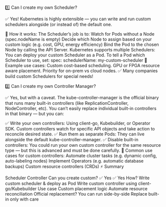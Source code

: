 1️⃣ Can I create my own Scheduler?

✅ Yes!
Kubernetes is highly extensible — you can write and run custom schedulers alongside (or instead of) the default one.

🔑 How it works:
The Scheduler’s job is to:
Watch for Pods without a Node (spec.nodeName is empty)
Decide which Node to assign based on your custom logic (e.g. cost, GPU, energy efficiency)
Bind the Pod to the chosen Node by calling the API Server.
Kubernetes supports multiple Schedulers:
You can deploy your custom Scheduler as a Pod.
To tell a Pod which Scheduler to use, set:
spec:
  schedulerName: my-custom-scheduler
📌 Example use cases:
Custom cost-based scheduling.
GPU or FPGA resource aware placement.
Priority for on-prem vs cloud nodes.
✅ Many companies build custom Schedulers for special needs!

2️⃣ Can I create my own Controller Manager?

✅ Yes, but with a caveat.
The kube-controller-manager is the official binary that runs many built-in controllers (like ReplicationController, NodeController, etc).
You can’t easily replace individual built-in controllers in that binary — but you can:

✅ Write your own controllers:
Using client-go, Kubebuilder, or Operator SDK.
Custom controllers watch for specific API objects and take action to reconcile desired state.
✅ Run them as separate Pods:
They can live alongside the default kube-controller-manager.
✅ Disable built-in controllers:
You could run your own custom controller for the same resource type — but this is advanced and must be done carefully.
📌 Common use cases for custom controllers:
Automate cluster tasks (e.g. dynamic config, auto-labeling nodes)
Implement Operators (e.g. automatic database backups)
Custom resource controllers (CRDs)
⚡️ Summary

Scheduler	Controller
Can you create custom?	✅ Yes	✅ Yes
How?	Write custom scheduler & deploy as Pod	Write custom controller using client-go/Kubebuilder
Use case	Custom placement logic	Automate resource reconciliation
Official replacement?	You can run side-by-side	Replace built-in only with care
